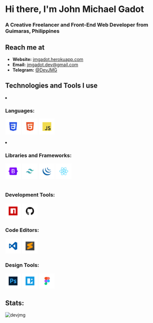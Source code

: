 <h1>Hi there, I'm John Michael Gadot</h1>

<h3>A Creative Freelancer and Front-End Web Developer from Guimaras, Philippines</h3>

<h2>Reach me at</h2>
<ul>
    <li>
    <b>Website:</b> 
        <a href='https://jmgadot.herokuapp.com/' target='_blank'>
            jmgadot.herokuapp.com
        </a>
    </li>
    <li><b>Email:</b> 
        <a href='mailto:jmgadot.dev@gmail.com' target='_blank'>
            jmgadot.dev@gmail.com
        </a>
    </li>
    <li><b>Telegram:</b> 
        <a href='https://telegram.me/DevJMG' target='_blank'>
            @DevJMG
        </a>
    </li>
</ul>

<h2>Technologies and Tools I use</h2>

<table>
<tbody>
    <li>
        <h3>Languages:</h2>
        <p>
            <a href="https://www.w3schools.com/html/"><img src="/assets/html-min.png" alt="html5" width="50" height="50"/></a>
            <a href="https://www.w3schools.com/css/"><img src="/assets/css-min.png" alt="css3" width="50" height="50"/></a>
            <a href="https://www.w3schools.com/js/"><img src="/assets/javascript-min.png" alt="javascript" width="50" height="50"/></a>
        </p>
    </li>
    <li>
        <h3>Libraries and Frameworks:</h2>
        <p>
            <a href="https://getbootstrap.com/"><img src="/assets/bootstrap-min.png" alt="bootstrap" width="50" height="50" disabled/></a>
            <a href="https://tailwindcss.com/"><img src="/assets/tailwindcss-min.png" alt="tailwindcss" width="50" height="50"/></a>
            <a href="https://jquery.com/"><img src="/assets/jquery-min.png" alt="jquery" width="50" height="50"/></a>
            <a href="https://reactjs.org/"><img src="/assets/reactjs-min.png" alt="reactjs" width="50" height="50"/></a>
        </p>
    </li>
</tbody>
</table>

<h3>Development Tools:</h2>
<p>
    <a href="https://www.npmjs.com/"><img src="/assets/npm-min.png" alt="npm" width="50" height="50"/></a>
    <a href="https://github.com/"><img src="/assets/github-min.png" alt="github" width="50" height="50"/></a>
</p>

<h3>Code Editors:</h2>
<p>
    <a href="https://code.visualstudio.com/"><img src="/assets/vscode-min.png" alt="vscode" width="50" height="50"/></a>
    <a href="https://www.sublimetext.com/"><img src="/assets/sublime-min.png" alt="sublime" width="50" height="50"/></a>
</p>

<h3>Design Tools:</h2>
<p>
    <a href="https://www.adobe.com/ph_en/products/photoshop.html"><img src="/assets/photoshop-min.png" alt="photoshop" width="50" height="50"/></a>
    <a href="https://icons8.com/lunacy"><img src="/assets/lunacy-min.png" alt="lunacy" width="50" height="50"/></a>
    <a href="https://www.figma.com/"><img src="/assets/figma-min.png" alt="figma" width="50" height="50"/></a>
</p>

<h2>Stats:</h2>
<p><img align="left" src="https://github-readme-stats.vercel.app/api/top-langs?username=devjmg&show_icons=true&locale=en&layout=compact" alt="devjmg" /></p>